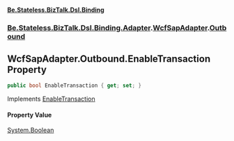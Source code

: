 #### [Be.Stateless.BizTalk.Dsl.Binding](README.md 'README')
### [Be.Stateless.BizTalk.Dsl.Binding.Adapter](Be.Stateless.BizTalk.Dsl.Binding.Adapter.md 'Be.Stateless.BizTalk.Dsl.Binding.Adapter').[WcfSapAdapter](WcfSapAdapter.md 'Be.Stateless.BizTalk.Dsl.Binding.Adapter.WcfSapAdapter').[Outbound](WcfSapAdapter.Outbound.md 'Be.Stateless.BizTalk.Dsl.Binding.Adapter.WcfSapAdapter.Outbound')

## WcfSapAdapter.Outbound.EnableTransaction Property

```csharp
public bool EnableTransaction { get; set; }
```

Implements [EnableTransaction](IAdapterConfigOutboundTransactionIsolation.EnableTransaction.md 'Be.Stateless.BizTalk.Dsl.Binding.Adapter.IAdapterConfigOutboundTransactionIsolation.EnableTransaction')

#### Property Value
[System.Boolean](https://docs.microsoft.com/en-us/dotnet/api/System.Boolean 'System.Boolean')